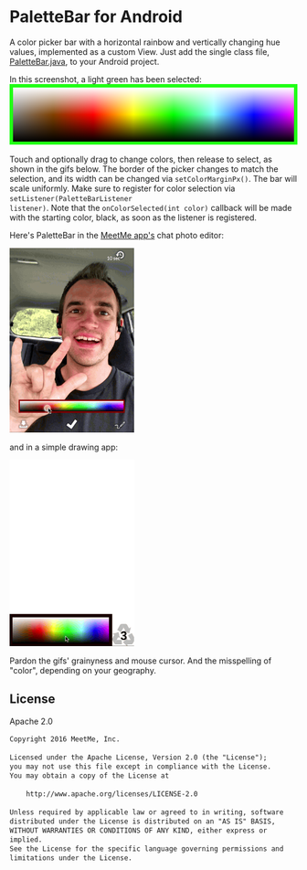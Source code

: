 PaletteBar for Android
==========

A color picker bar with a horizontal rainbow and vertically changing hue values, implemented as a custom View. Just add the single class file, [PaletteBar.java](PaletteBar.java), to your Android project.  

In this screenshot, a light green has been selected:
![ScreenShot](/screenshots/paletteBarScreenshot.png)  

Touch and optionally drag to change colors, then release to select, as shown in the gifs below. The border of the picker changes to match the selection, and its width can be changed via <code>setColorMarginPx()</code>.
The bar will scale uniformly. Make sure to register for color selection via <code>setListener(PaletteBarListener listener)</code>. Note that the <code>onColorSelected(int color)</code> callback will be made with the starting color, black, as soon as the listener is registered.

Here's PaletteBar in the [MeetMe app's](https://play.google.com/store/apps/details?id=com.myyearbook.m) chat photo editor:

![ScreenShot](/screenshots/selfiePaletteBar.gif)

and in a simple drawing app:

![ScreenShot](/screenshots/simpleDrawUse.gif)  

Pardon the gifs' grainyness and mouse cursor. And the misspelling of "color", depending on your geography.

## License

 Apache 2.0

    Copyright 2016 MeetMe, Inc.

    Licensed under the Apache License, Version 2.0 (the "License");
    you may not use this file except in compliance with the License.
    You may obtain a copy of the License at

        http://www.apache.org/licenses/LICENSE-2.0

    Unless required by applicable law or agreed to in writing, software
    distributed under the License is distributed on an "AS IS" BASIS,
    WITHOUT WARRANTIES OR CONDITIONS OF ANY KIND, either express or implied.
    See the License for the specific language governing permissions and
    limitations under the License.
